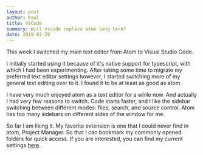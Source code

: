 ```yaml
---
layout: post
author: Paul
title: VSCode
summary: Will vscode replace atom long term?
date: 2019-03-29
---
```


This week I switched my main text editor from Atom to Visual Studio Code. 

I initially started using it because of it's native support for typescript, with which I had been experimenting. After taking some time to migrate my preferred text editor settings however, I started switching more of my general text editing over to it. I found it to be at least as good as atom. 

I have very much enjoyed atom as a text editor for a while now. And actually I had very few reasons to switch. Code starts faster, and I like the sidebar switching between different modes: files, search, and source control. Atom has too many sidebars on different sides of the window for me. 

So far I am liking it. My favorite extension is one that I could never find in atom, Project Manager. So that I can bookmark my commonly opened folders for quick access. If you are interested, you can find my current settings [here](https://github.com/p3l6/env/tree/master/apps/vscode).
